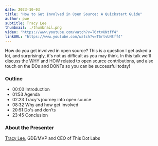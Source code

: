 ```yaml
---
date: 2023-10-03
title: "How to Get Involved in Open Source: A Quickstart Guide"
author: pwe
subtitle: Tracy Lee
thumbnail: ./thumbnail.png
video: "https://www.youtube.com/watch?v=T6rtvUNtff4"
linkURL: "https://www.youtube.com/watch?v=T6rtvUNtff4"
---
```


How do you get involved in open source? This is a question I get asked a lot, and surprisingly, it's not as difficult as
you may think. In this talk we'll discuss the WHY and HOW related to open source contributions, and also touch on the
DOs and DONTs so you can be successful today!

### Outline

- 00:00 Introduction
- 01:53 Agenda
- 02:23 Tracy's journey into open source
- 08:32 Why and how get involved
- 20:51 Do's and don'ts
- 23:45 Conclusion

### About the Presenter

[Tracy Lee](https://www.x.com/ladyleet), GDE/MVP and CEO of This Dot Labs
